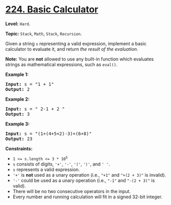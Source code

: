 # [224. Basic Calculator](https://leetcode.com/problems/basic-calculator/)

**Level:** `Hard`.

**Topic:** `Stack`, `Math`, `Stack`, `Recursion`.

Given a string <code>s</code> representing a valid expression, implement a basic calculator to evaluate it, and return <em>the result of the evaluation</em>.

<strong>Note:</strong> You are <strong>not</strong> allowed to use any built-in function which evaluates strings as mathematical expressions, such as <code>eval()</code>.

<strong>Example 1:</strong>

<pre><strong>Input:</strong> s = "1 + 1"
<strong>Output:</strong> 2
</pre>

<strong>Example 2:</strong>

<pre><strong>Input:</strong> s = " 2-1 + 2 "
<strong>Output:</strong> 3
</pre>

<strong>Example 3:</strong>

<pre><strong>Input:</strong> s = "(1+(4+5+2)-3)+(6+8)"
<strong>Output:</strong> 23
</pre>

<strong>Constraints:</strong>

<ul>
 <li><code>1 &lt;= s.length &lt;= 3 * 10<sup>5</sup></code></li>
 <li><code>s</code> consists of digits, <code>'+'</code>, <code>'-'</code>, <code>'('</code>, <code>')'</code>, and <code>' '</code>.</li>
 <li><code>s</code> represents a valid expression.</li>
 <li><code>'+'</code> is <strong>not</strong> used as a unary operation (i.e., <code>"+1"</code> and <code>"+(2 + 3)"</code> is invalid).</li>
 <li><code>'-'</code> could be used as a unary operation (i.e., <code>"-1"</code> and <code>"-(2 + 3)"</code> is valid).</li>
 <li>There will be no two consecutive operators in the input.</li>
 <li>Every number and running calculation will fit in a signed 32-bit integer.</li>
</ul>
